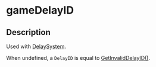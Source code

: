 # gameDelayID



## Description

Used with [DelaySystem](https://nativedb.red4ext.com/DelaySystem).

When undefined, a `DelayID` is equal to [GetInvalidDelayID()](https://nativedb.red4ext.com/GetInvalidDelayID).
